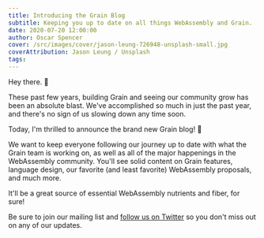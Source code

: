 ```yaml
---
title: Introducing the Grain Blog
subtitle: Keeping you up to date on all things WebAssembly and Grain.
date: 2020-07-20 12:00:00
author: Oscar Spencer
cover: /src/images/cover/jason-leung-726948-unsplash-small.jpg
coverAttribution: Jason Leung / Unsplash
tags:
---
```


Hey there. 👋

These past few years, building Grain and seeing our community grow has been an absolute blast. We've accomplished so much in just the past year, and there's no sign of us slowing down any time soon.

Today, I'm thrilled to announce the brand new Grain blog! 🎉

We want to keep everyone following our journey up to date with what the Grain team is working on, as well as all of the major happenings in the WebAssembly community. You'll see solid content on Grain features, language design, our favorite (and least favorite) WebAssembly proposals, and much more.

It'll be a great source of essential WebAssembly nutrients and fiber, for sure!

Be sure to join our mailing list and [follow us on Twitter](https://twitter.com/grain_lang) so you don't miss out on any of our updates.
